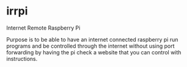 # irrpi
Internet Remote Raspberry Pi  

Purpose is to be able to have an internet connected raspberry pi run programs and be controlled through the internet without using port forwarding by having the pi check a website that you can control with instructions.
